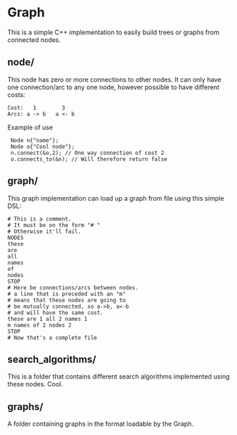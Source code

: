 # Graph
This is a simple C++ implementation to easily build trees or graphs from connected nodes.

## node/
This node has zero or more connections to other nodes.
It can only have one connection/arc to any one node, however possible to have different costs:
```
Cost:   1        3
Arcs: a -> b   a <- b
```

Example of use
```
 Node n{"name"};
 Node o{"Cool node"};
 n.connect(&o,2); // One way connection of cost 2
 o.connects_to(&n); // Will therefore return false
```

## graph/
This graph implementation can load up a graph from file using this simple DSL:
```
# This is a comment.
# It must be on the form "# "
# Otherwise it'll fail.
NODES
these
are
all
names
of
nodes
STOP
# Here be connections/arcs between nodes.
# a line that is preceded with an "m"
# means that these nodes are going to
# be mutually connected, so a->b, a<-b
# and will have the same cost.
these are 1 all 2 names 1
m names of 2 nodes 2
STOP
# Now that's a complete file
```

## search_algorithms/
This is a folder that contains different search algorithms implemented using these nodes. Cool.

## graphs/
A folder containing graphs in the format loadable by the Graph.
